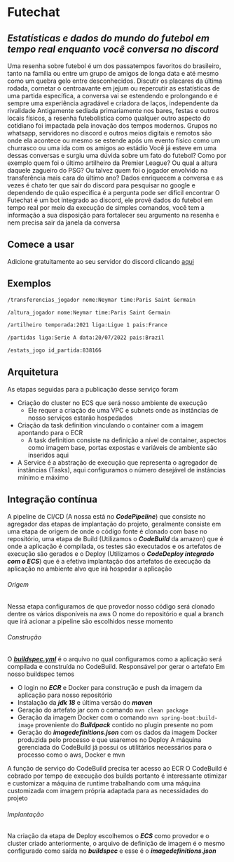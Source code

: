 # Futechat
## _Estatísticas e dados do mundo do futebol em tempo real enquanto você conversa no discord_

Uma resenha sobre futebol é um dos passatempos favoritos do brasileiro, tanto na família ou entre um grupo de amigos de longa data e até mesmo como um quebra gelo entre desconhecidos. Discutir os placares da última rodada, cornetar o centroavante em jejum ou repercutir as estatísticas de uma partida específica, a conversa vai se estendendo e prolongando e é sempre uma experiência agradável e criadora de laços, independente da rivalidade
Antigamente sediada primariamente nos bares, festas e outros locais físicos, a resenha futebolística como qualquer outro aspecto do cotidiano foi impactada pela inovação dos tempos modernos. Grupos no whatsapp, servidores no discord e outros meios digitais e remotos são onde ela acontece ou mesmo se estende após um evento físico como um churrasco ou uma ida com os amigos ao estádio
Você já esteve em uma dessas conversas e surgiu uma dúvida sobre um fato do futebol? Como por exemplo quem foi o último artilheiro da Premier League? Ou qual a altura daquele zagueiro do PSG? Ou talvez quem foi o jogador envolvido na transferência mais cara do último ano?
Dados enriquecem a conversa e as vezes é chato ter que sair do discord para pesquisar no google e dependendo de quão específica é a pergunta pode ser difícil encontrar
O Futechat é um bot integrado ao discord, ele provê dados do futebol em tempo real por meio da execução de simples comandos, você tem a informação a sua disposição para fortalecer seu argumento na resenha e nem precisa sair da janela da conversa

## Comece a usar
Adicione gratuitamente ao seu servidor do discord clicando [aqui](https://discord.com/api/oauth2/authorize?client_id=981591933434626098&permissions=274877913088&scope=applications.commands%20bot)
## Exemplos
```sh
/transferencias_jogador nome:Neymar time:Paris Saint Germain
```
```sh
/altura_jogador nome:Neymar time:Paris Saint Germain
```
```sh
/artilheiro temporada:2021 liga:Ligue 1 pais:France
```
```sh
/partidas liga:Serie A data:20/07/2022 pais:Brazil
```
```sh
/estats_jogo id_partida:838166
```
## Arquitetura
As etapas seguidas para a publicação desse serviço foram
- Criação do cluster no ECS que será nosso ambiente de execução
  - Ele requer a criação de uma VPC e subnets onde as instâncias de nosso serviços estarão hospedados
- Criação da task definition vinculando o container com a imagem apontando para o ECR
  - A task definition consiste na definição a nível de container, aspectos como imagem base, portas expostas e variáveis de ambiente são inseridos aqui
- A Service é a abstração de execução que representa o agregador de instâncias (Tasks), aqui configuramos o número desejável de instâncias mínimo e máximo
## Integração contínua
A pipeline de CI/CD (A nossa está no ***CodePipeline***) que consiste no agregador das etapas de implantação do projeto, geralmente consiste em uma etapa de origem de onde o código fonte é clonado com base no repositório, uma etapa de Build (Utilizamos o ***CodeBuild*** da amazon) que é onde a aplicação é compilada, os testes são executados e os artefatos de execução são gerados e o Deploy (Utilizamos o ***CodeDeploy integrado com o ECS***) que é a efetiva implantação dos artefatos de execução da aplicação no ambiente alvo que irá hospedar a aplicação
###### Origem
Nessa etapa configuramos de que provedor nosso código será clonado dentre os vários disponíveis na aws
O nome do repositório e qual a branch que irá acionar a pipeline são escolhidos nesse momento
###### Construção
O [***buildspec.yml***](https://github.com/RenanFR/futechat/blob/main/buildspec.yml) é o arquivo no qual configuramos como a aplicação será compilada e construída no CodeBuild. Responsável por gerar o artefato
Em nosso buildspec temos
- O login no ***ECR*** e Docker para construção e push da imagem da aplicação para nosso repositório
- Instalação da ***jdk 18*** e última versão do ***maven***
- Geração do artefato jar com o comando `mvn clean package`
- Geração da imagem Docker com o comando `mvn spring-boot:build-image` proveniente do ***Buildpack*** contido no plugin presente no pom
- Geração do ***imagedefinitions.json*** com os dados da imagem Docker produzida pelo processo e que usaremos no Deploy
A máquina gerenciada do CodeBuild já possui os utilitários necessários para o processo como o aws, Docker e mvn

A função de serviço do CodeBuild precisa ter acesso ao ECR
O CodeBuild é cobrado por tempo de execução dos builds portanto é interessante otimizar e customizar a máquina de runtime trabalhando com uma máquina customizada com imagem própria adaptada para as necessidades do projeto
###### Implantação
Na criação da etapa de Deploy escolhemos o ***ECS*** como provedor e o cluster criado anteriormente, o arquivo de definição de imagem é o mesmo configurado como saída no ***buildspec*** e esse é o ***imagedefinitions.json***

